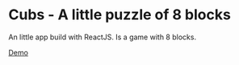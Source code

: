 # Cubs - A little puzzle of 8 blocks
  An little app build with ReactJS. Is a game with 8 blocks.
  
  [Demo](http://equisd.com)
